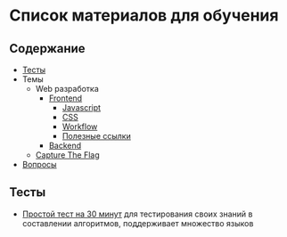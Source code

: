 # Список материалов для обучения

## Содержание
* [Тесты](#тесты)
* Темы
    * Web разработка
        * [Frontend](./frontend.md)
            * [Javascript](./javascript.md)
            * [CSS](./css.md)
            * [Workflow](./workflow.md)
            * [Полезные ссылки](./links.md)
        * [Backend](./backend.md)
    * [Capture The Flag](./ctf.md)
* [Вопросы](#вопросы)

## Тесты
* [Простой тест на 30 минут](https://codility.com/demo/take-sample-test/) для тестирования своих знаний в составлении алгоритмов, поддерживает множество языков
